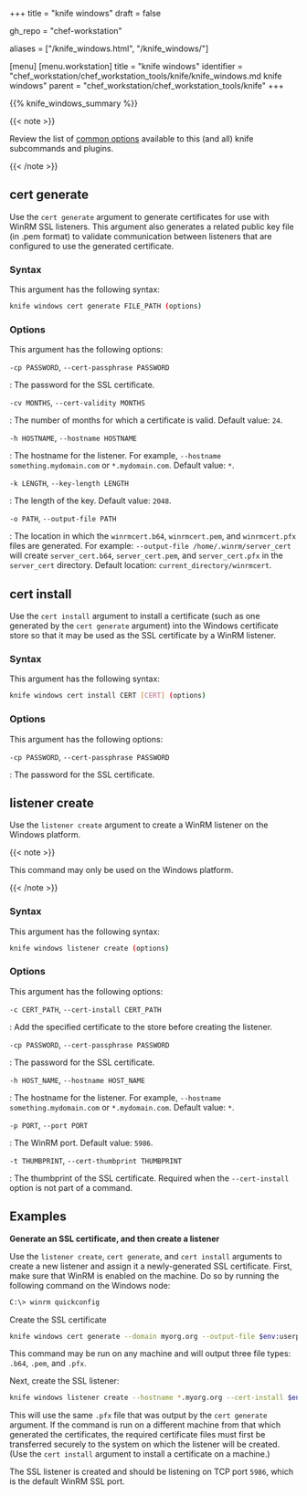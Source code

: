 +++
title = "knife windows"
draft = false

gh_repo = "chef-workstation"

aliases = ["/knife_windows.html", "/knife_windows/"]

[menu]
  [menu.workstation]
    title = "knife windows"
    identifier = "chef_workstation/chef_workstation_tools/knife/knife_windows.md knife windows"
    parent = "chef_workstation/chef_workstation_tools/knife"
+++
<!-- markdownlint-disable-file MD024 MD036 -->

{{% knife_windows_summary %}}

{{< note >}}

Review the list of [common options](/workstation/knife_options/) available to this (and all) knife subcommands and plugins.

{{< /note >}}

## cert generate

Use the `cert generate` argument to generate certificates for use with WinRM SSL listeners. This argument also generates a related public key file (in .pem format) to validate communication between listeners that are configured to use the generated certificate.

### Syntax

This argument has the following syntax:

``` bash
knife windows cert generate FILE_PATH (options)
```

### Options

This argument has the following options:

`-cp PASSWORD`, `--cert-passphrase PASSWORD`

: The password for the SSL certificate.

`-cv MONTHS`, `--cert-validity MONTHS`

: The number of months for which a certificate is valid. Default value: `24`.

`-h HOSTNAME`, `--hostname HOSTNAME`

: The hostname for the listener. For example, `--hostname something.mydomain.com` or `*.mydomain.com`. Default value: `*`.

`-k LENGTH`, `--key-length LENGTH`

: The length of the key. Default value: `2048`.

`-o PATH`, `--output-file PATH`

: The location in which the `winrmcert.b64`, `winrmcert.pem`, and `winrmcert.pfx` files are generated. For example: `--output-file /home/.winrm/server_cert` will create `server_cert.b64`, `server_cert.pem`, and `server_cert.pfx` in the `server_cert` directory. Default location: `current_directory/winrmcert`.

## cert install

Use the `cert install` argument to install a certificate (such as one generated by the `cert generate` argument) into the Windows certificate store so that it may be used as the SSL certificate by a WinRM listener.

### Syntax

This argument has the following syntax:

``` bash
knife windows cert install CERT [CERT] (options)
```

### Options

This argument has the following options:

`-cp PASSWORD`, `--cert-passphrase PASSWORD`

: The password for the SSL certificate.

## listener create

Use the `listener create` argument to create a WinRM listener on the Windows platform.

{{< note >}}

This command may only be used on the Windows platform.

{{< /note >}}

### Syntax

This argument has the following syntax:

``` bash
knife windows listener create (options)
```

### Options

This argument has the following options:

`-c CERT_PATH`, `--cert-install CERT_PATH`

: Add the specified certificate to the store before creating the listener.

`-cp PASSWORD`, `--cert-passphrase PASSWORD`

: The password for the SSL certificate.

`-h HOST_NAME`, `--hostname HOST_NAME`

: The hostname for the listener. For example, `--hostname something.mydomain.com` or `*.mydomain.com`. Default value: `*`.

`-p PORT`, `--port PORT`

: The WinRM port. Default value: `5986`.

`-t THUMBPRINT`, `--cert-thumbprint THUMBPRINT`

: The thumbprint of the SSL certificate. Required when the `--cert-install` option is not part of a command.

## Examples

**Generate an SSL certificate, and then create a listener**

Use the `listener create`, `cert generate`, and `cert install` arguments to create a new listener and assign it a newly-generated SSL certificate. First, make sure that WinRM is enabled on the machine. Do so by running the following command on the Windows node:

``` bash
C:\> winrm quickconfig
```

Create the SSL certificate

``` bash
knife windows cert generate --domain myorg.org --output-file $env:userprofile/winrmcerts/winrm-ssl
```

This command may be run on any machine and will output three file types:
`.b64`, `.pem`, and `.pfx`.

Next, create the SSL listener:

``` bash
knife windows listener create --hostname *.myorg.org --cert-install $env:userprofile/winrmcerts/winrm-ssl.pfx
```

This will use the same `.pfx` file that was output by the `cert generate` argument. If the command is run on a different machine from that which generated the certificates, the required certificate files must first be transferred securely to the system on which the listener will be created. (Use the `cert install` argument to install a certificate on a machine.)

The SSL listener is created and should be listening on TCP port `5986`, which is the default WinRM SSL port.
